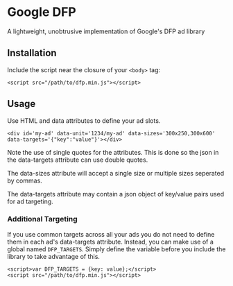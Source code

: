 # Google DFP

A lightweight, unobtrusive implementation of Google's DFP ad library

## Installation

Include the script near the closure of your `<body>` tag:

	<script src="/path/to/dfp.min.js"></script>

## Usage

Use HTML and data attributes to define your ad slots.

	<div id='my-ad' data-unit='1234/my-ad' data-sizes='300x250,300x600' data-targets='{"key":"value"}'></div>

Note the use of single quotes for the attributes. This is done so the json in the data-targets attribute can use double quotes.

The data-sizes attribute will accept a single size or multiple sizes seperated by commas.

The data-targets attribute may contain a json object of key/value pairs used for ad targeting.

### Additional Targeting

If you use common targets across all your ads you do not need to define them in each ad's data-targets attribute. Instead, you can make use of a global named `DFP_TARGETS`. Simply define the variable before you include the library to take advantage of this.

	<script>var DFP_TARGETS = {key: value};</script>
	<script src="/path/to/dfp.min.js"></script>




	

